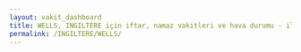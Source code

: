 ```yaml
---
layout: vakit_dashboard
title: WELLS, INGILTERE için iftar, namaz vakitleri ve hava durumu - ilçe/eyalet seç
permalink: /INGILTERE/WELLS/
---
```


<script type="text/javascript">
  var GLOBAL_COUNTRY = 'INGILTERE';
  var GLOBAL_CITY = 'WELLS';
  var GLOBAL_STATE = '';
  var lat = 72;
  var lon = 21;
</script>
